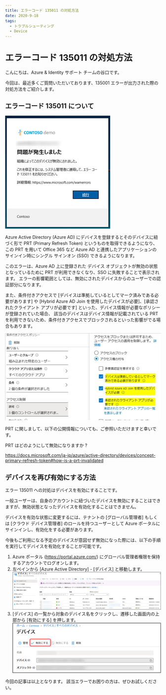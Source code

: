```yaml
---
title: エラーコード 135011 の対処方法
date: 2020-9-18
tags:
  - トラブルシューティング
  - Device
---
```

# エラーコード 135011 の対処方法

こんにちは、Azure & Identity サポート チームの谷口です。

今回は、最近多くご質問いただいております、135001 エラーが出力された際の対処方法をご紹介します。


## エラーコード 135011 について

![](./what-to-do-errorcode-135011/error.png)



Azure Active Directory (Azure AD) にデバイスを登録するとそのデバイスに紐づく形で PRT (Primary Refresh Token) というものを取得できるようになり、この PRT を用いて Office 365 など Azure AD と連携したアプリケーションのサインイン時にシングル サインオン (SSO) できるようになります。


このエラーは、Azure AD 上に登録された デバイス オブジェクトが無効の状態となっているために PRT が利用できなくなり、SSO に失敗することで表示されます。
エラーの影響範囲としては、無効にされたデバイスからのユーザーでの認証部分になります。


また、条件付きアクセスで [デバイスは準拠しているとしてマーク済みである必要があります] や [Hybrid Azure AD Join を使用したデバイスが必要]、[承認されたクライアント アプリが必要です] といった、デバイス情報が必要なポリシーが登録されていた場合、 該当のデバイスはデバイス情報が記載されている PRT を利用できないため、条件付きアクセスでブロックされるといった影響がでる場合もあります。


![](./what-to-do-errorcode-135011/cd.png)


PRT に関しまして、以下の公開情報についても、ご参照いただけますと幸いです。
 

PRT はどのようにして無効になりますか ?


https://docs.microsoft.com/ja-jp/azure/active-directory/devices/concept-primary-refresh-token#how-is-a-prt-invalidated


## デバイスを再び有効にする方法
エラー 135011 への対処はデバイスを有効にすることです。


一般ユーザーは、自身のアカウントに紐づいたデバイスを無効にすることはできますが、無効状態となったデバイスを有効化することはできません。


デバイスを有効な状態に変更するには、テナントの [グローバル管理者] もしくは [クラウド デバイス管理者] のロールを持つユーザーとして Azure ポータルにサインインし、有効化をする必要があります。


今後もご利用になる予定のデバイスが意図せず無効になった際には、以下の手順を実行してデバイスを有効化することが可能です。

1. Azure ポータル (https://portal.azure.com/) にグローバル管理者権限を保持するアカウントでログオンします。
2. 左ペインから [Azure Active Directory] - [デバイス] と移動します。
![Flow](./what-to-do-errorcode-135011/2.png)
3. [デバイス] の一覧から対象のデバイス名をクリックし、遷移した画面内の上部から [有効にする] を押します。
![Flow](./what-to-do-errorcode-135011/3.png)




今回の記事は以上となります。
該当エラーでお困りの方は、ぜひお試しください。
